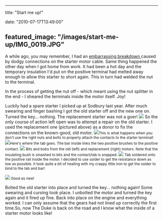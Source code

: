 
---
title: "Start me up!"

date: "2010-07-17T13:49:00"

featured_image: "/images/start-me-up/IMG_0019.JPG"
---


A while ago, you may remember, I had an <a href="http://blog.danandtheduke.co.uk/2010/03/kindness-of-strangers.html"><span>embarrassing</span> breakdown </a>caused by dodgy connections on the starter motor cable. Same thing happened the other day when I got home from work. It had been a hot day and the temporary insulation I'd put on the positive terminal had melted away enough to allow <span>this</span> starter to short again. This in turn had welded the nut to the terminal.

In the process of getting the nut off - which meant using the nut splitter in the end - I sheared the terminals inside the motor itself. Joy!

Luckily had a spare starter I picked up at <span>Sodbury</span> last year. After much swearing and finger bashing I got the old starter off and the new one on. Turned the key... nothing. The replacement starter was not a goer!
<a href="http://3.bp.blogspot.com/_62oTnOHwOSo/TEG1L7nI2sI/AAAAAAAACMU/VgZXeS2C9Aw/s1600/IMG_0019.JPG"><img src="/images/start-me-up/IMG_0019.JPG"/></a>
So the only course of action left open was to attempt a repair on the old starter. I used the replacement one (pictured above) as a donor to fix the connections on the known-good, old motor.
<a href="http://2.bp.blogspot.com/_62oTnOHwOSo/TEG1FqCEHcI/AAAAAAAACMM/txvHnJs9xkM/s1600/IMG_0020.JPG"><img src="/images/start-me-up/IMG_0020.JPG"/></a><span style="font-size:85%;">This is what happens when you don't use the right nuts and bolts to properly attach the contacts to the starter terminal!</span> 
 <a href="http://4.bp.blogspot.com/_62oTnOHwOSo/TEG1FSs7pgI/AAAAAAAACME/iaplDnzWoj4/s1600/IMG_0025.JPG"><img src="/images/start-me-up/IMG_0025.JPG"/></a><span style="font-size:85%;">Here's where the tab goes. The bar inside links the two positive brushes to the positive contact. </span>
<a href="http://4.bp.blogspot.com/_62oTnOHwOSo/TEG1FNXUKEI/AAAAAAAACL8/sVOU9l7Z6AQ/s1600/IMG_0027.JPG"><img src="/images/start-me-up/IMG_0027.JPG"/></a><span style="font-size:85%;"> Bits and bobs from the old (left) and replacement (right) motors. Note that the insulating bush is smashed to bits and the contact/tab is snapped.
</span>
<a href="http://1.bp.blogspot.com/_62oTnOHwOSo/TEG1E_EmHAI/AAAAAAAACL0/ERsbaTmaq80/s1600/IMG_0030.JPG"><img src="/images/start-me-up/IMG_0030.JPG"/></a> <span style="font-size:85%;">Tab soldered onto the positive rail inside the motor. I decided to use solder to get the resistance down as low as possible. It took quite a bit of heating with my crappy little iron to get the solder to bind to the tab and bar!</span>

<a href="http://4.bp.blogspot.com/_62oTnOHwOSo/TEG1Ek2aGWI/AAAAAAAACLs/SnFe-_dyazg/s1600/IMG_0033.JPG"><img src="/images/start-me-up/IMG_0033.JPG"/></a><span style="font-size:85%;"> Good as new!</span>

Bolted the old starter into place and turned the key... nothing again! Some swearing and cursing took place. I unbolted the motor and turned the key again and it fired up fine. Back into place on the engine and everything worked. I can only assume that the gears had not lined up correctly the first time.So, now The Duke is back on the road and I know what the inside of a starter motor looks like! 